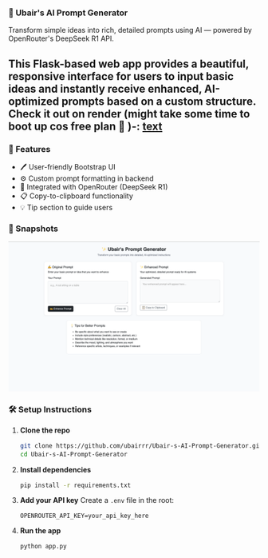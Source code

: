 ### 🧠 Ubair's AI Prompt Generator

Transform simple ideas into rich, detailed prompts using AI — powered by OpenRouter's DeepSeek R1 API.

This Flask-based web app provides a beautiful, responsive interface for users to input basic ideas and instantly receive enhanced, AI-optimized prompts based on a custom structure.
Check it out on render (might take some time to boot up cos free plan 🥲 )-:
[text](https://ubair-s-ai-prompt-generator.onrender.com)
---

### 🚀 Features

* 🖊 User-friendly Bootstrap UI
* ⚙️ Custom prompt formatting in backend
* 🤖 Integrated with OpenRouter (DeepSeek R1)
* 📋 Copy-to-clipboard functionality
* 💡 Tip section to guide users

### 📸 Snapshots
![App Screenshot](assets/screenshot.png)


### 🛠 Setup Instructions

1. **Clone the repo**

   ```bash
   git clone https://github.com/ubairrr/Ubair-s-AI-Prompt-Generator.git
   cd Ubair-s-AI-Prompt-Generator
   ```

2. **Install dependencies**

   ```bash
   pip install -r requirements.txt
   ```

3. **Add your API key**
   Create a `.env` file in the root:

   ```
   OPENROUTER_API_KEY=your_api_key_here
   ```

4. **Run the app**

   ```bash
   python app.py
   ```
